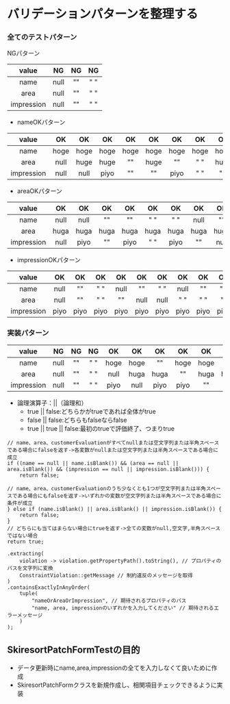 # バリデーションパターンを整理する

### 全てのテストパターン

NGパターン

|   value    |  NG  | NG | NG  | 
|:----------:|:----:|:--:|:---:|
|    name    | null | "" | " " | 
|    area    | null | "" | " " |
| impression | null | "" | " " | 

- nameOKパターン

|   value    |  OK  |  OK  |  OK  |  OK  |  OK  |  OK  |  OK  |  OK  |  OK  |  OK  |  OK  |  OK  |  OK  |  OK  |  OK  |
|:----------:|:----:|:----:|:----:|:----:|:----:|:----:|:----:|:----:|:----:|:----:|:----:|:----:|:----:|:----:|:----:|
|    name    | hoge | hoge | hoge | hoge | hoge | hoge | hoge | hoge | hoge | hoge | hoge | hoge | hoge | hoge | hoge |
|    area    | null | huge | huge |  ""  | huge |  ""  | " "  | huge | " "  | null |  ""  | null | " "  |  ""  | " "  |
| impression | null | null | piyo |  ""  |  ""  | piyo | " "  | " "  | piyo |  ""  | null | " "  | null | " "  |  ""  |

- areaOKパターン

|   value    |  OK  |  OK  |  OK  |  OK  |  OK  |  OK  |  OK  |  OK  |  OK  |  OK  |  OK  |  OK  |  OK  | OK | OK |
|:----------:|:----:|:----:|:----:|:----:|:----:|:----:|:----:|:----:|:----:|:----:|:----:|:----:|:----:|:--:|:--:|
|    name    | null | null |  ""  |  ""  | " "  | " "  | null |  ""  | null | " "  |  ""  | " "  |      |    |    |
|    area    | huga | huga | huga | huga | huga | huga | huga | huga | huga | huga | huga | huga | huga |
| impression | null | piyo |  ""  | piyo | " "  | piyo |  ""  | null | " "  | null | " "  |  ""  |

- impressionOKパターン

|   value    |  OK  |  OK  |  OK  |  OK  |  OK  |  OK  |  OK  |  OK  |  OK  |
|:----------:|:----:|:----:|:----:|:----:|:----:|:----:|:----:|:----:|:----:|
|    name    | null |  ""  | " "  | null |  ""  | " "  | null |  ""  | " "  |
|    area    | null |  ""  | " "  |  ""  | null | null | " "  | " "  |  ""  |
| impression | piyo | piyo | piyo | piyo | piyo | piyo | piyo | piyo | piyo |

### 実装パターン

|   value    |  NG  | NG | NG  |  OK  |  OK  |  OK  |  OK  |  OK  |  OK  |  OK  |  OK  |  OK  |  OK  |  OK  |
|:----------:|:----:|:--:|:---:|:----:|:----:|:----:|:----:|:----:|:----:|:----:|:----:|:----:|:----:|:----:|
|    name    | null | "" | " " | hoge | hoge |  ""  | hoge | hoge | " "  | hoge | hoge | hoge | hoge |  ""  |
|    area    | null | "" | " " | null | huga | huga |  ""  | huga | huga | " "  | huga | null | huga | " "  |
| impression | null | "" | " " | piyo | null | piyo | piyo |  ""  | piyo | piyo | " "  |  ""  | " "  | piyo |

- 論理演算子：||（論理和）
    - true || false:どちらかがtrueであれば全体がtrue
    - false || false:どちらもfalseならfalse
    - true || true || false:最初のtrueで評価終了、つまりtrue

```
// name、area、customerEvaluationがすべてnullまたは空文字列または半角スペースである場合にfalseを返す->各変数がnullまたは空文字列または半角スペースである場合に成立
if ((name == null || name.isBlank()) && (area == null || area.isBlank()) && (impression == null || impression.isBlank())) {
    return false;
    
// name、area、customerEvaluationのうち少なくとも1つが空文字列または半角スペースである場合にもfalseを返す->いずれかの変数が空文字列または半角スペースである場合に条件が成立    
} else if (name.isBlank() || area.isBlank() || impression.isBlank()) {
    return false;
}
// どちらにも当てはまらない場合にtrueを返す->全ての変数がnull,空文字,半角スペースではない場合
return true;
```

```
.extracting(
    violation -> violation.getPropertyPath().toString(), // プロパティのパスを文字列に変換
    ConstraintViolation::getMessage // 制約違反のメッセージを取得
)
.containsExactlyInAnyOrder(
    tuple(
        "nameOrAreaOrImpression", // 期待されるプロパティのパス
        "name, area, impressionのいずれかを入力してください" // 期待されるエラーメッセージ
    )
);
```

## SkiresortPatchFormTestの目的

- データ更新時にname,area,impressionの全てを入力しなくて良いために作成
- SkiresortPatchFormクラスを新規作成し、相関項目チェックできるように実装
